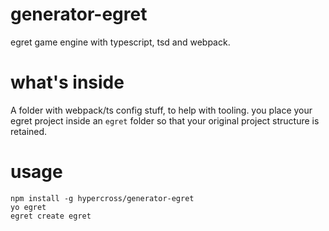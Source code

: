# generator-egret
egret game engine with typescript, tsd and webpack.

# what's inside
A folder with webpack/ts config stuff, to help with tooling.
you place your egret project inside an `egret` folder so that your original project structure is retained.

# usage
```
npm install -g hypercross/generator-egret
yo egret
egret create egret
```
